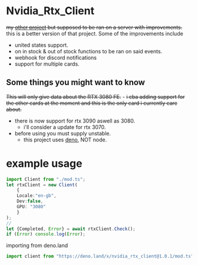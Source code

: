 # Nvidia_Rtx_Client
~~my [other project](https://github.com/pozm/rtx3080) but supposed to be ran on a server with improvements.~~
this is a better version of that project.
Some of the improvements include
- united states support.
- on in stock & out of stock functions to be ran on said events.
- webhook for discord notifications 
- support for multiple cards.

## Some things you might want to know
~~This will only give data about the RTX 3080 FE.~~
	- ~~i cba adding support for the other cards at the moment and this is the only card i currently care about.~~
* there is now support for rtx 3090 aswell as 3080.
	- i'll consider a update for rtx 3070.
* before using you must supply unstable.
	- this project uses [deno](https://deno.land/), NOT node.
	
# example usage
```ts
import Client from "./mod.ts";
let rtxClient = new Client(
	{ 
	Locale:"en-gb",
	Dev:false,
	GPU: "3080"
    }
);
// 
let {Completed, Error} = await rtxClient.Check();
if (Error) console.log(Error);
```
importing from deno.land
```ts
import client from "https://deno.land/x/nvidia_rtx_client@1.0.1/mod.ts"
```
